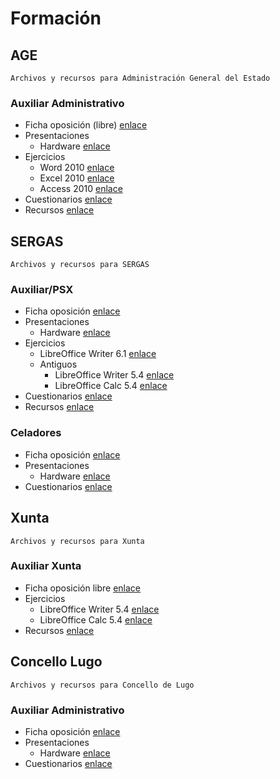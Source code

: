 # Formación

## AGE

`Archivos y recursos para Administración General del Estado`

### Auxiliar Administrativo

- Ficha oposición (libre) [enlace](http://bit.ly/2IEmIJT)
- Presentaciones
  - Hardware [enlace](http://bit.ly/2ElAcf8)
- Ejercicios
  - Word 2010 [enlace](http://bit.ly/2Mr3Azp)
  - Excel 2010 [enlace](http://bit.ly/2N7T0m6)
  - Access 2010 [enlace](http://bit.ly/2Nd0i87)
- Cuestionarios [enlace](http://bit.ly/2CF6EHP)
- Recursos [enlace](http://bit.ly/2CcKsnd)

## SERGAS

`Archivos y recursos para SERGAS`

### Auxiliar/PSX

- Ficha oposición [enlace](http://www.informateoposiciones.es/wp-content/uploads/2018/03/Sergas-personal-estatutario-C2_Auxiliar_2017_-1.pdf)
- Presentaciones
  - Hardware [enlace](http://bit.ly/harmediopre)
- Ejercicios
  - LibreOffice Writer 6.1 [enlace](http://bit.ly/2OKmXsD 'Ejercicios de LibreOffice Writer 6.1')
  - Antiguos
    - LibreOffice Writer 5.4 [enlace](http://bit.ly/2NazvcN)
    - LibreOffice Calc 5.4 [enlace](http://bit.ly/2xfvhqn)
- Cuestionarios [enlace](http://bit.ly/2CF6EHP)
- Recursos [enlace](http://bit.ly/2NE19Ko)

### Celadores

- Ficha oposición [enlace](http://www.informateoposiciones.es/wp-content/uploads/2018/03/Sergas-personal-estatutario-Celador_2017.pdf)
- Presentaciones
  - Hardware [enlace](http://bit.ly/2ElAcf8)
- Cuestionarios [enlace](http://bit.ly/2CF6EHP)

## Xunta

`Archivos y recursos para Xunta`

### Auxiliar Xunta

- Ficha oposición libre [enlace](http://www.informateoposiciones.es/wp-content/uploads/2018/05/Xunta-funcionarios-c2-auxiliar-administrativo-libre_OPE2016_2017.pdf)
- Ejercicios
  - LibreOffice Writer 5.4 [enlace](http://bit.ly/2NazvcN)
  - LibreOffice Calc 5.4 [enlace](http://bit.ly/2xfvhqn)
- Recursos [enlace](http://bit.ly/2CcEIdm)

## Concello Lugo

`Archivos y recursos para Concello de Lugo`

### Auxiliar Administrativo

- Ficha oposición [enlace](http://www.informateoposiciones.es/wp-content/uploads/2018/02/AUXILAR_ADMINISTRATIVO_CONCELLO-DE-LUGO-1.pdf)
- Presentaciones
  - Hardware [enlace](http://bit.ly/harmediopre)
- Cuestionarios [enlace](http://bit.ly/2CF6EHP)
